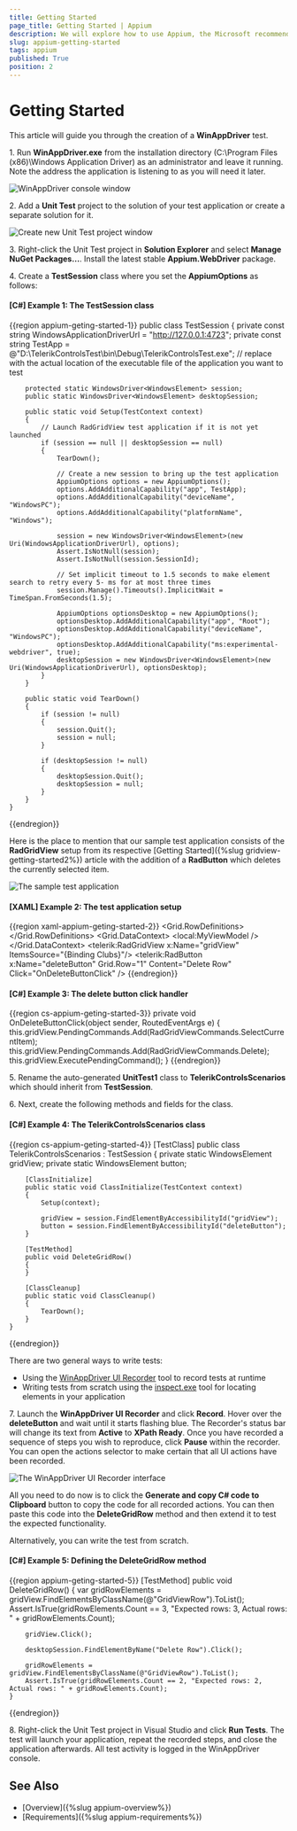 ```yaml
---
title: Getting Started
page_title: Getting Started | Appium
description: We will explore how to use Appium, the Microsoft recommended open source test automation framework, with Telerik UI for {{ site.framework_name }}.  
slug: appium-getting-started
tags: appium
published: True
position: 2 
---
```


# Getting Started

This article will guide you through the creation of a **WinAppDriver** test.

1\. Run **WinAppDriver.exe** from the installation directory (C:\Program Files (x86)\Windows Application Driver) as an administrator and leave it running. Note the address the application is listening to as you will need it later.

![WinAppDriver console window](images/appium-getting-started-1.png)

2\. Add a **Unit Test** project to the solution of your test application or create a separate solution for it.

![Create new Unit Test project window](images/appium-getting-started-2.png)

3\. Right-click the Unit Test project in **Solution Explorer** and select **Manage NuGet Packages…**. Install the latest stable **Appium.WebDriver** package.

4\. Create a **TestSession** class where you set the **AppiumOptions** as follows:

#### __[C#] Example 1: The TestSession class__

{{region appium-geting-started-1}}
    public class TestSession
    {
        private const string WindowsApplicationDriverUrl = "http://127.0.0.1:4723";
        private const string TestApp = @"D:\TelerikControlsTest\bin\Debug\TelerikControlsTest.exe"; // replace with the actual location of the executable file of the application you want to test
     
        protected static WindowsDriver<WindowsElement> session;
        public static WindowsDriver<WindowsElement> desktopSession;
     
        public static void Setup(TestContext context)
        {
            // Launch RadGridView test application if it is not yet launched
            if (session == null || desktopSession == null)
            {
                TearDown();
     
                // Create a new session to bring up the test application
                AppiumOptions options = new AppiumOptions();
                options.AddAdditionalCapability("app", TestApp);
                options.AddAdditionalCapability("deviceName", "WindowsPC");
                options.AddAdditionalCapability("platformName", "Windows");
     
                session = new WindowsDriver<WindowsElement>(new Uri(WindowsApplicationDriverUrl), options);
                Assert.IsNotNull(session);
                Assert.IsNotNull(session.SessionId);
     
                // Set implicit timeout to 1.5 seconds to make element search to retry every 5- ms for at most three times
                session.Manage().Timeouts().ImplicitWait = TimeSpan.FromSeconds(1.5);
     
                AppiumOptions optionsDesktop = new AppiumOptions();
                optionsDesktop.AddAdditionalCapability("app", "Root");
                optionsDesktop.AddAdditionalCapability("deviceName", "WindowsPC");
                optionsDesktop.AddAdditionalCapability("ms:experimental-webdriver", true);
                desktopSession = new WindowsDriver<WindowsElement>(new Uri(WindowsApplicationDriverUrl), optionsDesktop);
            }
        }
     
        public static void TearDown()
        {
            if (session != null)
            {
                session.Quit();
                session = null;
            }
     
            if (desktopSession != null)
            {
                desktopSession.Quit();
                desktopSession = null;
            }
        }
    }
{{endregion}}

Here is the place to mention that our sample test application consists of the **RadGridView** setup from its respective [Getting Started]({%slug gridview-getting-started2%}) article with the addition of a **RadButton** which deletes the currently selected item.

![The sample test application](images/appium-getting-started-3.png)

#### __[XAML] Example 2: The test application setup__

{{region xaml-appium-geting-started-2}}
    <Grid>
        <Grid.RowDefinitions>
            <RowDefinition Height="*" />
            <RowDefinition Height="Auto" />
        </Grid.RowDefinitions>
        <Grid.DataContext>
            <local:MyViewModel />
        </Grid.DataContext>
        <telerik:RadGridView x:Name="gridView" ItemsSource="{Binding Clubs}"/>
        <telerik:RadButton x:Name="deleteButton" Grid.Row="1" Content="Delete Row" Click="OnDeleteButtonClick" />
    </Grid>
{{endregion}}

#### __[C#] Example 3: The delete button click handler__

{{region cs-appium-geting-started-3}}
    private void OnDeleteButtonClick(object sender, RoutedEventArgs e)
    {
        this.gridView.PendingCommands.Add(RadGridViewCommands.SelectCurrentItem);
        this.gridView.PendingCommands.Add(RadGridViewCommands.Delete);
        this.gridView.ExecutePendingCommand();
    }
{{endregion}}

5\. Rename the auto-generated **UnitTest1** class to **TelerikControlsScenarios** which should inherit from **TestSession**.

6\. Next, create the following methods and fields for the class.

#### __[C#] Example 4: The TelerikControlsScenarios class__

{{region cs-appium-geting-started-4}}
    [TestClass]
    public class TelerikControlsScenarios : TestSession
    {
        private static WindowsElement gridView;
        private static WindowsElement button;

        [ClassInitialize]
        public static void ClassInitialize(TestContext context)
        {
            Setup(context);

            gridView = session.FindElementByAccessibilityId("gridView");
            button = session.FindElementByAccessibilityId("deleteButton");
        }

        [TestMethod]
        public void DeleteGridRow()
        {
        }

        [ClassCleanup]
        public static void ClassCleanup()
        {
            TearDown();
        }
    }
{{endregion}}

There are two general ways to write tests:

* Using the [WinAppDriver UI Recorder](https://github.com/Microsoft/WinAppDriver/wiki/WinAppDriver-UI-Recorder) tool to record tests at runtime
* Writing tests from scratch using the [inspect.exe](https://docs.microsoft.com/en-us/windows/win32/winauto/inspect-objects) tool for locating elements in your application

7\. Launch the **WinAppDriver UI Recorder** and click **Record**. Hover over the **deleteButton** and wait until it starts flashing blue. The Recorder's status bar will change its text from **Active** to **XPath Ready**. Once you have recorded a sequence of steps you wish to reproduce, click **Pause** within the recorder. You can open the actions selector to make certain that all UI actions have been recorded.

![The WinAppDriver UI Recorder interface](images/appium-getting-started-4.png)

All you need to do now is to click the **Generate and copy C# code to Clipboard** button to copy the code for all recorded actions. You can then paste this code into the **DeleteGridRow** method and then extend it to test the expected functionality.

Alternatively, you can write the test from scratch.

#### __[C#] Example 5: Defining the DeleteGridRow method__

{{region appium-geting-started-5}}
    [TestMethod]
    public void DeleteGridRow()
    {
        var gridRowElements = gridView.FindElementsByClassName(@"GridViewRow").ToList();
        Assert.IsTrue(gridRowElements.Count == 3, "Expected rows: 3, Actual rows: " + gridRowElements.Count);

        gridView.Click();

        desktopSession.FindElementByName("Delete Row").Click();

        gridRowElements = gridView.FindElementsByClassName(@"GridViewRow").ToList();
        Assert.IsTrue(gridRowElements.Count == 2, "Expected rows: 2, Actual rows: " + gridRowElements.Count);
    }
{{endregion}}

8\. Right-click the Unit Test project in Visual Studio and click **Run Tests**. The test will launch your application, repeat the recorded steps, and close the application afterwards. All test activity is logged in the WinAppDriver console.

## See Also

* [Overview]({%slug appium-overview%})
* [Requirements]({%slug appium-requirements%})